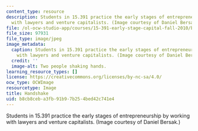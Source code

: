 ```yaml
---
content_type: resource
description: Students in 15.391 practice the early stages of entrepreneurship by working
  with lawyers and venture capitalists. (Image courtesy of Daniel Bersak.)
file: /ol-ocw-studio-app/courses/15-391-early-stage-capital-fall-2010/b8cb8ceba3fb91b97b254bed42c741e4_15-391f10.jpg
file_size: 97931
file_type: image/jpeg
image_metadata:
  caption: Students in 15.391 practice the early stages of entrepreneurship by working
    with lawyers and venture capitalists. (Image courtesy of Daniel Bersak.)
  credit: ''
  image-alt: Two people shaking hands.
learning_resource_types: []
license: https://creativecommons.org/licenses/by-nc-sa/4.0/
ocw_type: OCWImage
resourcetype: Image
title: Handshake
uid: b8cb8ceb-a3fb-91b9-7b25-4bed42c741e4
---
```

Students in 15.391 practice the early stages of entrepreneurship by working with lawyers and venture capitalists. (Image courtesy of Daniel Bersak.)